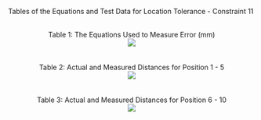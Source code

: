 Tables of the Equations and Test Data for Location Tolerance - Constraint 11
<br />
<br />

<div align="center">
Table 1: The Equations Used to Measure Error (mm)
</div>

<div align="center">
<img src = https://github.com/lchapman42/Control-Sensing-Wireless-Charging-Robot/blob/main/Documentation/Images/Experimental%20Analysis%20Photos/Constraint_11_Table_Equations.png >
</div>
<br />
<br />

<div align="center">
Table 2: Actual and Measured Distances for Position 1 - 5
</div>

<div align="center">
<img src = https://github.com/lchapman42/Control-Sensing-Wireless-Charging-Robot/blob/main/Documentation/Images/Experimental%20Analysis%20Photos/Constraint_11_Table_Pos%201-5.png >
</div>
<br />
<br />

<div align="center">
Table 3: Actual and Measured Distances for Position 6 - 10
</div>

<div align="center">
<img src = https://github.com/lchapman42/Control-Sensing-Wireless-Charging-Robot/blob/main/Documentation/Images/Experimental%20Analysis%20Photos/Constraint_11_Table_Pos_6-10.png >
</div>

